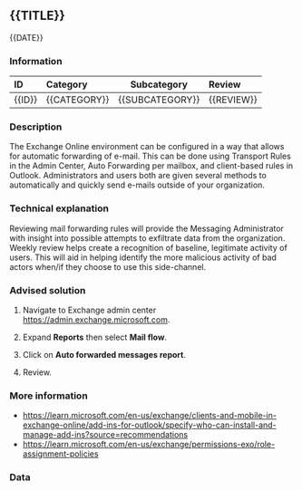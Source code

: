 ## {{TITLE}}

{{DATE}}

###  Information

| ID     | Category     | Subcategory     | Review     |
| :----- | :----------- | --------------- | :--------- |
| {{ID}} | {{CATEGORY}} | {{SUBCATEGORY}} | {{REVIEW}} |

### Description

The Exchange Online environment can be configured in a way that allows for automatic forwarding of e-mail. This can be done using Transport Rules in the Admin Center, Auto Forwarding per mailbox, and client-based rules in Outlook. Administrators and users both are given several methods to automatically and quickly send e-mails outside of your organization.

### Technical explanation

Reviewing mail forwarding rules will provide the Messaging Administrator with insight into possible attempts to exfiltrate data from the organization. Weekly review helps create a recognition of baseline, legitimate activity of users. This will aid in helping identify the more malicious activity of bad actors when/if they choose to use this side-channel.

### Advised solution

1. Navigate to Exchange admin center https://admin.exchange.microsoft.com.

2. Expand **Reports** then select **Mail flow**.

3. Click on **Auto forwarded messages report**.

4. Review.

### More information

- https://learn.microsoft.com/en-us/exchange/clients-and-mobile-in-exchange-online/add-ins-for-outlook/specify-who-can-install-and-manage-add-ins?source=recommendations
- https://learn.microsoft.com/en-us/exchange/permissions-exo/role-assignment-policies


### Data